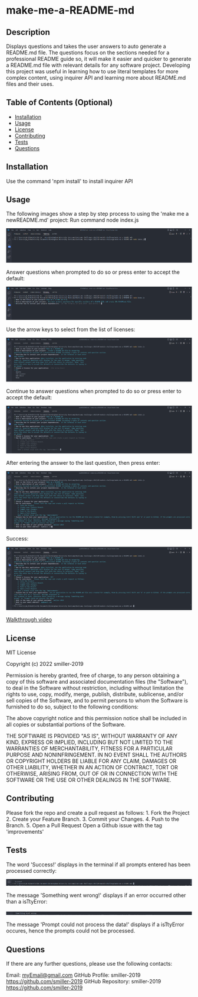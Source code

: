 # make-me-a-README-md

## Description

Displays questions and takes the user answers to auto generate a README.md file. The questions focus on the sections needed for a professional README guide so, it will make it easier and quicker to generate a README.md file with relevant details for any software project. Developing this project was useful in learning how to use literal templates for more complex content, using inquirer API and learning more about README.md files and their uses.

## Table of Contents (Optional)

- [Installation](#installation)
- [Usage](#usage)
- [License](#license)
- [Contributing](#contributing)
- [Tests](#tests)
- [Questions](#questions)

## Installation

Use the command 'npm install' to install inquirer API

## Usage

The following images show a step by step process to using the 'make me a newREADME.md' project:
Run command node index.js

![Step 1](./images/usage-step-1.png)

Answer questions when prompted to do so or press enter to accept the default:

![Step 2](./images/usage-step-2.png)

Use the arrow keys to select from the list of licenses:

![Step 3](./images/usage-step-3.png)

Continue to answer questions when prompted to do so or press enter to accept the default:

![Step 4](./images/usage-step-4.png)

After entering the answer to the last question, then press enter:

![Step 5](./images/usage-step-5.png)

Success:

![Step 6](./images/usage-step-6.png)

[Walkthrough video](https://drive.google.com/file/d/1VqZX4PE7AFxbgvT-k3eWlDDr9LRhhk8j/view?usp=sharing)

## License

MIT License

Copyright (c) 2022 smiller-2019

Permission is hereby granted, free of charge, to any person obtaining a copy
of this software and associated documentation files (the "Software"), to deal in the Software without restriction, including without limitation the rights to use, copy, modify, merge, publish, distribute, sublicense, and/or sell copies of the Software, and to permit persons to whom the Software is
furnished to do so, subject to the following conditions:

The above copyright notice and this permission notice shall be included in all copies or substantial portions of the Software.

THE SOFTWARE IS PROVIDED "AS IS", WITHOUT WARRANTY OF ANY KIND, EXPRESS OR
IMPLIED, INCLUDING BUT NOT LIMITED TO THE WARRANTIES OF MERCHANTABILITY,
FITNESS FOR A PARTICULAR PURPOSE AND NONINFRINGEMENT. IN NO EVENT SHALL THE
AUTHORS OR COPYRIGHT HOLDERS BE LIABLE FOR ANY CLAIM, DAMAGES OR OTHER
LIABILITY, WHETHER IN AN ACTION OF CONTRACT, TORT OR OTHERWISE, ARISING FROM, OUT OF OR IN CONNECTION WITH THE SOFTWARE OR THE USE OR OTHER DEALINGS IN THE SOFTWARE.

## Contributing

Please fork the repo and create a pull request as
follows: 1. Fork the Project 2. Create your Feature Branch. 3. Commit your Changes. 4. Push to the Branch. 5. Open a Pull Request
Open a Github issue with the tag 'improvements'

## Tests

The word 'Success!' displays in the terminal if all prompts entered has been processed correctly:

![Test 1](./images/test-1.png)

The message 'Something went wrong!' displays if an error occurred other than a isTtyError:

![Test 2](./images/test-2.png)

The message 'Prompt could not process the data!' displays if a isTtyError occures, hence the prompts could not be processed.

## Questions

If there are any further questions, please use the following contacts:

Email: myEmail@gmail.com
GitHub Profile: smiller-2019 https://github.com/smiller-2019
GitHub Repository: smiller-2019 https://github.com/smiller-2019
